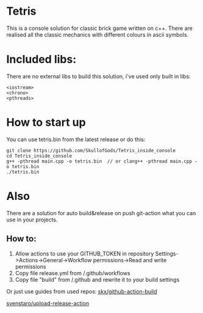 # Tetris
This is a console solution for classic brick game written on c++. 
There are realised all the classic mechanics with different colours in ascii symbols.

# Included libs:
There are no external libs to build this solution, i've used only built in libs:
```
<iostream>
<chrono>
<pthreads>
```

# How to start up
You can use tetris.bin from the latest release or do this:

```
git clone https://github.com/SkullofGods/Tetris_inside_console
cd Tetris_inside_console
g++ -pthread main.cpp -o tetris.bin  // or clang++ -pthread main.cpp -o tetris.bin
./tetris.bin
```

# Also
There are a solution for auto build&release on push git-action what you can use in your projects. 

## How to:
1. Allow actions to use your GITHUB_TOKEN in repository Settings->Actions->General->Workflow permissions->Read and write permissions
2. Copy file release.yml from /.github/workflows
3. Copy file "build" from /.github and rewrite it to your build settings

Or just use guides from used repos:
[skx/github-action-build](https://github.com/skx/github-action-build)

[svenstaro/upload-release-action](https://github.com/svenstaro/upload-release-action)
